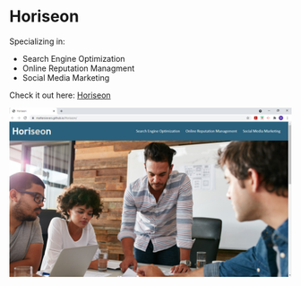 # Horiseon

Specializing in:
- Search Engine Optimization
- Online Reputation Managment
- Social Media Marketing

Check it out here: [Horiseon](https://mattersievers.github.io/Horiseon/)

!["Website Preview"](\assets\images\screenshot.jpg)
